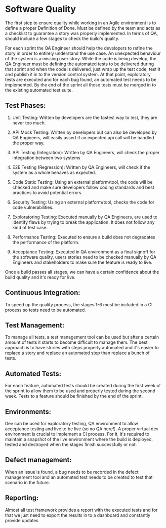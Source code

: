 # Software Quality

The first step to ensure quality while working in an Agile environment is to define a proper Definition of Done.
Must be defined by the team and acts as a checklist to guarantee a story was properly implemented. In terms of QA, should include a few stages to check the build's quality.

For each sprint the QA Engineer should help the developers to refine the story in order to entirely understand the use case. An unexpected behaviour of the system is a missing user story. While the code is being develop, the QA Engineer must be defining the automated tests to be delivered during that sprint and when the code is delivered, just wrap up the test code, test it and publish it in to the version control system. At that point, exploratory tests are executed and for each bug found, an automated test needs to be implemented. By the end of the sprint all those tests must be merged in to the existing automated test suite.

## Test Phases:
1. Unit Testing:
Written by developers are the fastest way to test, they are never too much.

2. API Mock Testing:
Written by developers but can also be developed by QA Engineers, will easily assert if an expected api call will be handled the proper way.

3. API Testing (Integration):
Written by QA Engineers, will check the proper integration between two systems

4. E2E Testing (Regression):
Written by QA Engineers, will check if the system as a whole behaves as expected.

5. Code Static Testing:
Using an external platform/tool, the code will be checked and make sure developers follow coding standards and best practices to avoid potential errors.

6. Security Testing:
Using an external platform/tool, checks the code for code vulnerabilities.

7. Exploratoring Testing:
Executed manually by QA Engineers, are used to identify flaws by trying to break the application. It does not follow any kind of test case.

8. Performance Testing:
Executed to ensure a build does not degradates the performance of the platform.

9. Acceptance Testing:
Executed in QA environment as a final signoff for the software quality, users stories need to be checked manually by QA Engineers and stakeholders to make sure the feature is ready to live.

Once a build passes all stages, we can have a certain confidence about the build quality and it's ready for live.

## Continuous Integration:
To speed up the quality process, the stages 1-6 must be included in a CI process so tests need to be automated.

## Test Management:
To manage all tests, a test management tool can be used but after a certain amount of tests it starts to become difficult to manage them. The best approach is to have stories with steps properly automated and it's easier to replace a story and replace an automated step than replace a bunch of tests.

## Automated Tests:
For each feature, automated tests should be created during the first week of the sprint to allow them to be used and properly tested during the second week. Tests to a feature should be finished by the end of the sprint.

## Environments:
Dev can be used for exploratory testing, QA environment to allow acceptance testing and live to be live (so no QA here!).
A proper virtual dev environment is crucial to implement a CI process. For it, it's required to maintain a snapshot of the live environment where the build is deployed, tested and destroyed when the stages finish successfully or not.

## Defect management:
When an issue is found, a bug needs to be recorded in the defect management tool and an automated test needs to be created to test that scenario in the future.

## Reporting:
Almost all test framework provides a report with the executed tests and for that we just need to export the results in to a dashboard and constantly provide updates.

